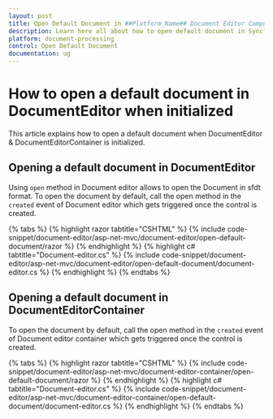 ```yaml
---
layout: post
title: Open Default Document in ##Platform_Name## Document Editor Component
description: Learn here all about how to open default document in Syncfusion ##Platform_Name## Document Editor component of Syncfusion Essential JS 2 and more.
platform: document-processing
control: Open Default Document
documentation: ug
---
```



# How to open a default document in DocumentEditor when initialized

This article explains how to open a default document when DocumentEditor & DocumentEditorContainer is initialized.

## Opening a default document in DocumentEditor

Using `open` method in Document editor allows to open the Document in sfdt format. To open the document by default, call the open method in the `created` event of Document editor which gets triggered once the control is created.


{% tabs %}
{% highlight razor tabtitle="CSHTML" %}
{% include code-snippet/document-editor/asp-net-mvc/document-editor/open-default-document/razor %}
{% endhighlight %}
{% highlight c# tabtitle="Document-editor.cs" %}
{% include code-snippet/document-editor/asp-net-mvc/document-editor/open-default-document/document-editor.cs %}
{% endhighlight %}
{% endtabs %}



## Opening a default document in DocumentEditorContainer

To open the document by default, call the open method in the `created` event of Document editor container which gets triggered once the control is created.


{% tabs %}
{% highlight razor tabtitle="CSHTML" %}
{% include code-snippet/document-editor/asp-net-mvc/document-editor-container/open-default-document/razor %}
{% endhighlight %}
{% highlight c# tabtitle="Document-editor.cs" %}
{% include code-snippet/document-editor/asp-net-mvc/document-editor-container/open-default-document/document-editor.cs %}
{% endhighlight %}
{% endtabs %}

